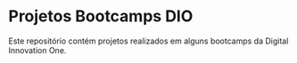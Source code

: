 # Projetos Bootcamps DIO
Este repositório contém projetos realizados em alguns bootcamps da Digital Innovation One.
